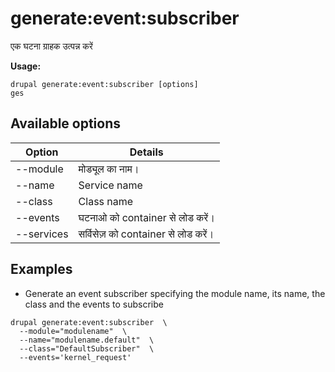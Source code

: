 # generate:event:subscriber
एक घटना ग्राहक उत्पन्न करें

**Usage:**
```
drupal generate:event:subscriber [options]
ges
```

## Available options
Option | Details
-------|-------------
--module | मोड्यूल का नाम।
--name | Service name
--class | Class name
--events | घटनाओ को container से लोड करें।
--services | सर्विसेज़ को container से लोड करें।

## Examples
* Generate an event subscriber specifying the module name, its name, the class and the events to subscribe
```
drupal generate:event:subscriber  \
  --module="modulename"  \
  --name="modulename.default"  \
  --class="DefaultSubscriber"  \
  --events='kernel_request'
```

